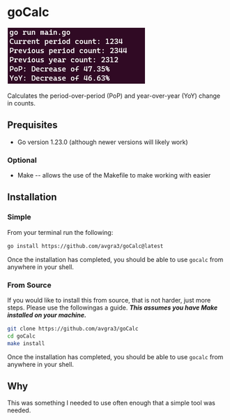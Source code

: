 # goCalc

![goCalc example](images/image.png)

Calculates the period-over-period (PoP) and year-over-year (YoY) change in counts.

## Prequisites

- Go version 1.23.0 (although newer versions will likely work)

### Optional

- Make -- allows the use of the Makefile to make working with easier

## Installation

### Simple

From your terminal run the following:

```bash
go install https://github.com/avgra3/goCalc@latest
```

Once the installation has completed, you should be able to use `gocalc` from anywhere in your shell.

### From Source

If you would like to install this from source, that is not harder, just more steps. Please use the followingas a guide. **_This assumes you have Make installed on your machine._**

```bash
git clone https://github.com/avgra3/goCalc
cd goCalc
make install
```

Once the installation has completed, you should be able to use `gocalc` from anywhere in your shell.

## Why

This was something I needed to use often enough that a simple tool was needed.

